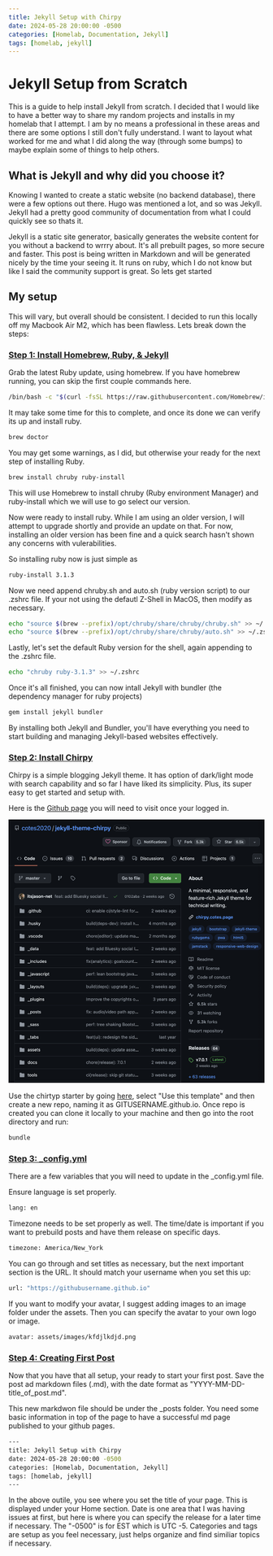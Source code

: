 ```yaml
---
title: Jekyll Setup with Chirpy
date: 2024-05-28 20:00:00 -0500
categories: [Homelab, Documentation, Jekyll]
tags: [homelab, jekyll]
---
```


# **Jekyll Setup from Scratch**

This is a guide to help install Jekyll from scratch. I decided that I would like to have a better way to share my random projects and installs in my homelab that I attempt. I am by no means a professional in these areas and there are some options I still don't fully understand. I want to layout what worked for me and what I did along the way (through some bumps) to maybe explain some of things to help others. 

## What is Jekyll and why did you choose it?

Knowing I wanted to create a static website (no backend database), there were a few options out there. Hugo was mentioned a lot, and so was Jekyll. Jekyll had a pretty good community of documentation from what I could quickly see so thats it.

Jekyll is a static site generator, basically generates the website content for you without a backend to wrrry about. It's all prebuilt pages, so more secure and faster. This post is being written in Markdown and will be generated nicely by the time your seeing it. It runs on ruby, which I do not know but like I said the community support is great. So lets get started


## My setup
This will vary, but overall should be consistent. I decided to run this locally off my Macbook Air M2, which has been flawless. Lets break down the steps:


### <u>Step 1: Install Homebrew, Ruby, & Jekyll</u>
Grab the latest Ruby update, using homebrew. If you have homebrew running, you can skip the first couple commands here.

```bash
/bin/bash -c "$(curl -fsSL https://raw.githubusercontent.com/Homebrew/install/HEAD/install.sh)"
```

It may take some time for this to complete, and once its done we can verify its up and install ruby.

```bash
brew doctor
```
You may get some warnings, as I did, but otherwise your ready for the next step of installing Ruby. 

```bash
brew install chruby ruby-install
```
This will use Homebrew to install chruby (Ruby environment Manager) and ruby-install which we will use to go select our version. 

Now were ready to install ruby. While I am using an older version, I will attempt to upgrade shortly and provide an update on that. For now, installing an older version has been fine and a quick search hasn't shown any concerns with vulerabilities. 

So installing ruby now is just simple as
```bash
ruby-install 3.1.3
```
Now we need append chruby.sh and auto.sh (ruby version script) to our .zshrc file. If your not using the defautl Z-Shell in MacOS, then modify as necessary. 

```bash
echo "source $(brew --prefix)/opt/chruby/share/chruby/chruby.sh" >> ~/.zshrc
echo "source $(brew --prefix)/opt/chruby/share/chruby/auto.sh" >> ~/.zshrc
```

Lastly, let's set the default Ruby version for the shell, again appending to the .zshrc file. 

```bash
echo "chruby ruby-3.1.3" >> ~/.zshrc
```
 Once it's all finished, you can now intall Jekyll with bundler (the dependency manager for ruby projects)

 ```bash
 gem install jekyll bundler
 ```

By installing both Jekyll and Bundler, you'll have everything you need to start building and managing Jekyll-based websites effectively.

### <u>Step 2: Install Chirpy</u>

Chirpy is a simple blogging Jekyll theme. It has option of dark/light mode with search capability and so far I have liked its simplicity. Plus, its super easy to get started and setup with. 

Here is the [Github page](https://github.com/cotes2020/jekyll-theme-chirpy#quick-start) you will need to visit once your logged in.

![chirpy github](../assets/images/chirpy.png)

Use the chirtyp starter by going [here](https://github.com/cotes2020/chirpy-starter), select "Use this template" and then create a new repo, naming it as GITUSERNAME.github.io. Once repo is created you can clone it locally to your machine and then go into the root directory and run:

```bash
bundle
```
### <u>Step 3: _config.yml</u>

There are a few variables that you will need to update in the _config.yml file. 

Ensure language is set properly.
```bash
lang: en
```

Timezone needs to be set properly as well. The time/date is important if you want to prebuild posts and have them release on specific days. 

```bash
timezone: America/New_York
```

You can go through and set titles as necessary, but the next important section is the URL. It should match your username when you set this up:
```bash
url: "https://githubusername.github.io"
```

If you want to modify your avatar, I suggest adding images to an image folder under the assets. Then you can specify the avatar to your own logo or image.

```bash
avatar: assets/images/kfdjlkdjd.png
```

### <u>Step 4: Creating First Post</u>

Now that you have that all setup, your ready to start your first post. Save the post ad markdown files (.md), with the date format as "YYYY-MM-DD-title_of_post.md".

This new markdwon file should be under the _posts folder. You need some basic information in top of the page to have a successful md page published to your github pages.

```bash
---
title: Jekyll Setup with Chirpy
date: 2024-05-28 20:00:00 -0500
categories: [Homelab, Documentation, Jekyll]
tags: [homelab, jekyll]
---
```

In the above outile, you see where you set the title of your page. This is displayed under your Home section. Date is one area that I was having issues at first, but here is where you can specify the release for a later time if necessary. The "-0500" is for EST which is UTC -5. Categories and tags are setup as you feel necessary, just helps organize and find similiar topics if necessary. 